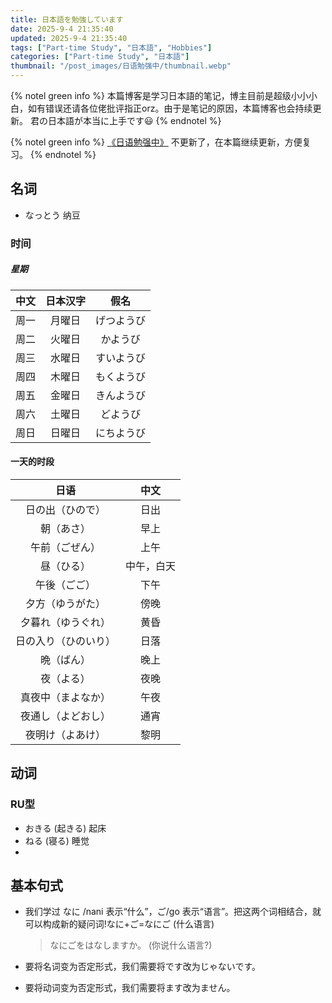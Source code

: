 ```yaml
---
title: 日本語を勉強しています
date: 2025-9-4 21:35:40
updated: 2025-9-4 21:35:40
tags: ["Part-time Study", "日本語", "Hobbies"]
categories: ["Part-time Study", "日本語"]
thumbnail: "/post_images/日语勉强中/thumbnail.webp"
---
```


{% notel green  info %}
本篇博客是学习日本語的笔记，博主目前是超级小小小白，如有错误还请各位佬批评指正orz。由于是笔记的原因，本篇博客也会持续更新。
君の日本語が本当に上手です😃
{% endnotel %}

{% notel green  info %}
[《日语勉强中》](/2025/07/02/%E6%97%A5%E8%AF%AD%E5%8B%89%E5%BC%BA%E4%B8%AD/) 不更新了，在本篇继续更新，方便复习。
{% endnotel %}

## 名词

- なっとう  纳豆

### 时间

##### 星期

| 中文 | 日本汉字 |    假名    |
| :--: | :------: | :--------: |
| 周一 |  月曜日  | げつようび |
| 周二 |  火曜日  |  かようび  |
| 周三 |  水曜日  | すいようび |
| 周四 |  木曜日  | もくようび |
| 周五 |  金曜日  | きんようび |
| 周六 |  土曜日  |  どようび  |
| 周日 |  日曜日  | にちようび |

#### 一天的时段

|         日语         |    中文    |
| :------------------: | :--------: |
|   日の出（ひので）   |    日出    |
|      朝（あさ）      |    早上    |
|    午前（ごぜん）    |    上午    |
|      昼（ひる）      | 中午，白天 |
|     午後（ごご）     |    下午    |
|   夕方（ゆうがた）   |    傍晚    |
|  夕暮れ（ゆうぐれ）  |    黄昏    |
| 日の入り（ひのいり） |    日落    |
|      晩（ばん）      |    晚上    |
|      夜（よる）      |    夜晚    |
|  真夜中（まよなか）  |    午夜    |
|  夜通し（よどおし）  |    通宵    |
|   夜明け（よあけ）   |    黎明    |

## 动词

### RU型

- おきる  (起きる)  起床
- ねる  (寝る)  睡觉
- 

## 基本句式

- 我们学过 なに /nani 表示“什么”，ご/go 表示“语言”。把这两个词相结合，就可以构成新的疑问词!なに+ご=なにご (什么语言)

  >なにごをはなしますか。  (你说什么语言?)

- 要将名词变为否定形式，我们需要将です改为じゃないです。

- 要将动词变为否定形式，我们需要将ます改为ません。